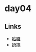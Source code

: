 # day04

## Links

- [哈囉](https://rabbittee.github.io/JavaScript30/day04/kirby/)
- [奶捲](https://rabbittee.github.io/JavaScript30/day04/recoil/)
